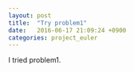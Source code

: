```yaml
---
layout: post
title:  "Try problem1"
date:   2016-06-17 21:09:24 +0900
categories: project_euler
---
```

I tried problem1.
<script src="http://gist-it.appspot.com/github/mogi/project_euler/blob/gh-pages/problem/problem1.py"></script>
